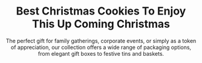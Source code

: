 ---
layout: post
title: Best Christmas Cookies To Enjoy This Up Coming Christmas
subtitle: The perfect gift for family gatherings, corporate events, or simply as a token of appreciation, our collection offers a wide range of packaging options, from elegant gift boxes to festive tins and baskets.
header-img: "img/post/2023/09/copied/christmas-cookies.jpg"
header-style: text
permalink: "/christmas-cookies/"
catalog: true
tags:
  - Recipients 
  - Men
---   